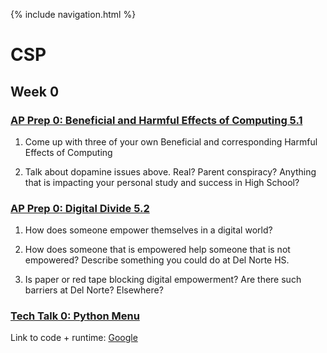 {% include navigation.html %}

# CSP

## Week 0

### [AP Prep 0: Beneficial and Harmful Effects of Computing 5.1](https://github.com/nighthawkcoders/nighthawk_csp/wiki/Tri-3-TPT-0.1-related-to-Beneficial-and-Harmful-Effects-of-Computing-Big-Idea-5.1)

1. Come up with three of your own Beneficial and corresponding Harmful Effects of Computing

2. Talk about dopamine issues above. Real? Parent conspiracy? Anything that is impacting your personal study and success in High School?

### [AP Prep 0: Digital Divide 5.2](https://github.com/nighthawkcoders/nighthawk_csp/wiki/Tri-3-TPT-0.2-related-to-Digital-Divide-Big-Idea-5.2)

1. How does someone empower themselves in a digital world?

2. How does someone that is empowered help someone that is not empowered? Describe something you could do at Del Norte HS.

3. Is paper or red tape blocking digital empowerment? Are there such barriers at Del Norte? Elsewhere?

### [Tech Talk 0: Python Menu](https://github.com/nighthawkcoders/nighthawk_csp/wiki/Tri-3---TT0---Python-Menu,-Replit,-Github)

Link to code + runtime: [Google](https://www.google.com/)
